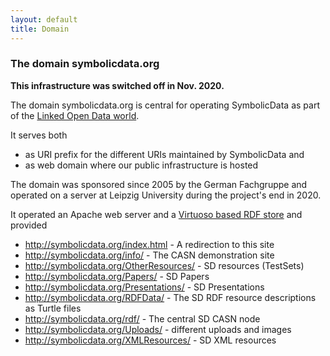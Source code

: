 ```yaml
---
layout: default
title: Domain
---
```


### The domain symbolicdata.org

__This infrastructure was switched off in Nov. 2020.__

The domain symbolicdata.org is central for operating SymbolicData as part of
the [Linked Open Data world](https://lod-cloud.net/).

It serves both
- as URI prefix for the different URIs maintained by SymbolicData and
- as web domain where our public infrastructure is hosted

The domain was sponsored since 2005 by the German Fachgruppe and operated on a
server at Leipzig University during the project's end in 2020.

It operated an Apache web server and a [Virtuoso based RDF
store](LocalSparqlEndpoint "wikilink") and provided
- http://symbolicdata.org/index.html - A redirection to this site 
- http://symbolicdata.org/info/ - The CASN demonstration site
- http://symbolicdata.org/OtherResources/ - SD resources (TestSets)
- http://symbolicdata.org/Papers/ - SD Papers
- http://symbolicdata.org/Presentations/ - SD Presentations
- http://symbolicdata.org/RDFData/ - The SD RDF resource descriptions as
  Turtle files
- http://symbolicdata.org/rdf/ - The central SD CASN node
- http://symbolicdata.org/Uploads/ - different uploads and images
- http://symbolicdata.org/XMLResources/ - SD XML resources

